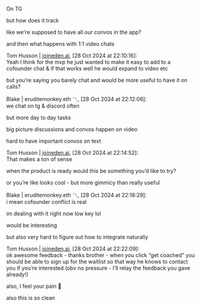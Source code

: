 On TG

  

but how does it track

like we're supposed to have all our convos in the app?

and then what happens with 1:1 video chats

Tom Husson | [joineden.ai](http://joineden.ai/), [28 Oct 2024 at 22:10:16]:  
Yeah I think for the mvp he just wanted to make it easy to add to a cofounder chat & if that works well he would expand to video etc  

but you’re saying you barely chat and would be more useful to have it on calls?

Blake | eruditemonkey.eth 〽️, [28 Oct 2024 at 22:12:06]:  
we chat on tg & discord often  

but more day to day tasks

big picture discussions and convos happen on video

hard to have important convos on text

Tom Husson | [joineden.ai](http://joineden.ai/), [28 Oct 2024 at 22:14:52]:  
That makes a ton of sense  

when the product is ready would this be something you’d like to try?

or you’re like looks cool - but more gimmicy than really useful

Blake | eruditemonkey.eth 〽️, [28 Oct 2024 at 22:18:29]:  
i mean cofounder conflict is real  

im dealing with it right now low key lol

would be interesting

but also very hard to figure out how to integrate naturally

Tom Husson | [joineden.ai](http://joineden.ai/), [28 Oct 2024 at 22:22:09]:  
ok awesome feedback - thanks brother - when you click “get coached” you should be able to sign up for the waitlist so that way he knows to contact you if you’re interested (obv no pressure - I’ll relay the feedback you gave already!)  

also, I feel your pain 😬

also this is so clean